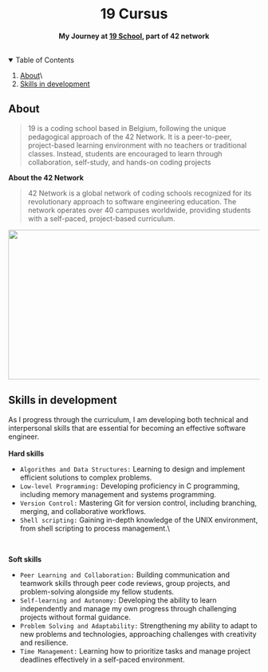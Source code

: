<div align="center">
  <h1>19 Cursus</h1> 
  <p><strong>My Journey at <a href="https://campus19.be/">19 School</a>, part of 42 network</strong></p>
  </br>
</div>

<!-- TABLE OF CONTENTS -->
<details open>
  <summary>Table of Contents</summary>
  
  1. [About](#about)\
  1. [Skills in development](#skills)

</details>

<a href="#about"></a>
## About
> 19 is a coding school based in Belgium, following the unique pedagogical approach of the 42 Network. It is a peer-to-peer, project-based learning environment with no teachers or traditional classes. Instead, students are encouraged to learn through collaboration, self-study, and hands-on coding projects

**About the 42 Network**

> 42 Network is a global network of coding schools recognized for its revolutionary approach to software engineering education. The network operates over 40 campuses worldwide, providing students with a self-paced, project-based curriculum.

<img src="https://github.com/Tayra46/19-Cursus/blob/6e9244d8ed9bfa257348af0eee045becb093f315/19-campus.jpeg" width="1000" height="300"></img>

<a href="#skills"></a>
## Skills in development

As I progress through the curriculum, I am developing both technical and interpersonal skills that are essential for becoming an effective software engineer.\
</br>
**Hard skills**
- `Algorithms and Data Structures:` Learning to design and implement efficient solutions to complex problems.
- `Low-level Programming:` Developing proficiency in C programming, including memory management and systems programming.
- `Version Control:` Mastering Git for version control, including branching, merging, and collaborative workflows.
- `Shell scripting:` Gaining in-depth knowledge of the UNIX environment, from shell scripting to process management.\
</br>

**Soft skills**
- `Peer Learning and Collaboration:` Building communication and teamwork skills through peer code reviews, group projects, and problem-solving alongside my fellow students.
- `Self-learning and Autonomy:` Developing the ability to learn independently and manage my own progress through challenging projects without formal guidance.
- `Problem Solving and Adaptability:` Strengthening my ability to adapt to new problems and technologies, approaching challenges with creativity and resilience.
- `Time Management:` Learning how to prioritize tasks and manage project deadlines effectively in a self-paced environment.
